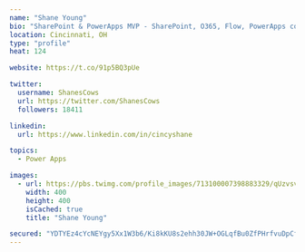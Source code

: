 ```yaml
---
name: "Shane Young"
bio: "SharePoint & PowerApps MVP - SharePoint, O365, Flow, PowerApps consulting? @PowerApps911 | Pure Snark? You found it."
location: Cincinnati, OH
type: "profile"
heat: 124

website: https://t.co/91p5BQ3pUe

twitter:
  username: ShanesCows
  url: https://twitter.com/ShanesCows
  followers: 18411

linkedin:
  url: https://www.linkedin.com/in/cincyshane

topics:
  - Power Apps

images:
  - url: https://pbs.twimg.com/profile_images/713100007398883329/qUzvsvQ3_400x400.jpg
    width: 400
    height: 400
    isCached: true
    title: "Shane Young"

secured: "YDTYEz4cYcNEYgy5Xx1W3b6/Ki8kKU8s2ehh30JW+OGLqfBu0ZfPHrfvuDpCfxb2sVbrvKlWI+cYeEf7dEEA5HHCCujRscB2Xn+jbU5Ke1mjrF3IO8VCElUSXZXnPXnyn24VwLELHXvMPpXDMXpZb88FbQm8364PG29P6v0oyZmIhhjg19n0fn7E2eLWqw8+WsnDib/qKbb6qA1FPDM+dNGIHkORGjxT8C3MKl8PInHOtscih18Ozh6fVrQw4sGCzoxmuVDahYKZA75kxdN84g+7ji7138kYvmuc+sIV9FoFA7OVbH+u/e8PENoQFyUkPAOmfXmELzxGM62mNXUjAKMOmbBDFSs1kS+jnopEc8FQmaVHWO1+ObWTsRqfxnEWTiu7feetkuoOWybwXO7zH4Es23B2zjGtsS2+I8eyAf0=;Tln5mxrKYBFXuKZahVg9uw=="
---
```


